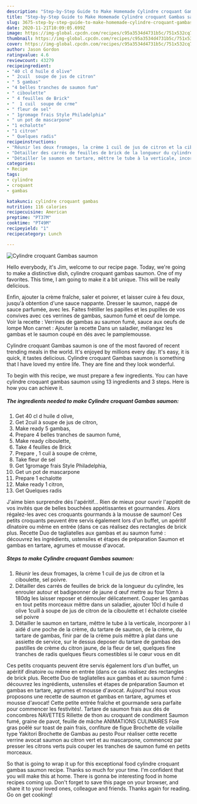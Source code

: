 ```yaml
---
description: "Step-by-Step Guide to Make Homemade Cylindre croquant Gambas saumon"
title: "Step-by-Step Guide to Make Homemade Cylindre croquant Gambas saumon"
slug: 3675-step-by-step-guide-to-make-homemade-cylindre-croquant-gambas-saumon
date: 2020-11-21T10:09:05.699Z
image: https://img-global.cpcdn.com/recipes/c95a3534d4731b5c/751x532cq70/cylindre-croquant-gambas-saumon-photo-principale-de-la-recette.jpg
thumbnail: https://img-global.cpcdn.com/recipes/c95a3534d4731b5c/751x532cq70/cylindre-croquant-gambas-saumon-photo-principale-de-la-recette.jpg
cover: https://img-global.cpcdn.com/recipes/c95a3534d4731b5c/751x532cq70/cylindre-croquant-gambas-saumon-photo-principale-de-la-recette.jpg
author: Jason Gordon
ratingvalue: 4.6
reviewcount: 43279
recipeingredient:
- "40 cl d huile d olive"
- " 2cuil  soupe de jus de citron"
- " 5 gambas"
- "4 belles tranches de saumon fum"
- " ciboulette"
- " 4 feuilles de Brick"
- "  1 cuil  soupe de crme"
- " fleur de sel"
- " 1gromage frais Style Philadelphia"
- " un pot de mascarpone"
- "1 echalotte"
- "1 citron"
- " Quelques radis"
recipeinstructions:
- "Réunir les deux fromages, la crème 1 cuil de jus de citron et la ciboulette, sel poivre."
- "Détailler des carrés de feuilles de brick de la longueur du cylindre, les enrouler autour et badigeonner de jaune d œuf mettre au four 10mn à 180dg les laisser reposer et démouler délicatement. Couper les gambas en tout petits morceaux mêttre dans un saladier, ajouter 10cl d huile d olive 1cuill à soupe de jus de citron de la ciboulette et l échalote ciselée sel poivre"
- "Détailler le saumon en tartare, mêttre le tube à la verticale, incorporer à l aidé d une poche de la crème, du tartare de saumon, de la crème, du tartare de gambas, finir par de la crème puis mêttre à plat dans une assiette de service, sur le dessus deposer du tartare de gambas des pastilles de crème du citron jaune, de la fleur de sel, quelques fine tranches de radis quelques fleurs comestibles si le cœur vous en dit"
categories:
- Recipe
tags:
- cylindre
- croquant
- gambas

katakunci: cylindre croquant gambas 
nutrition: 116 calories
recipecuisine: American
preptime: "PT37M"
cooktime: "PT49M"
recipeyield: "1"
recipecategory: Lunch

---
```



![Cylindre croquant Gambas saumon](https://img-global.cpcdn.com/recipes/c95a3534d4731b5c/751x532cq70/cylindre-croquant-gambas-saumon-photo-principale-de-la-recette.jpg)

Hello everybody, it's Jim, welcome to our recipe page. Today, we're going to make a distinctive dish, cylindre croquant gambas saumon. One of my favorites. This time, I am going to make it a bit unique. This will be really delicious.

Enfin, ajouter la crème fraîche, saler et poivrer, et laisser cuire à feu doux, jusqu&#39;à obtention d&#39;une sauce nappante. Dresser le saumon, nappé de sauce parfumée, avec les. Faites frétiller les papilles et les pupilles de vos convives avec ces verrines de gambas, saumon fumé et oeuf de lompe. Voir la recette : Verrines de gambas au saumon fumé, sauce aux oeufs de lompe Mon carnet : Ajouter la recette Dans un saladier, mélangez les gambas et le saumon coupé en dés avec le pamplemousse.

Cylindre croquant Gambas saumon is one of the most favored of recent trending meals in the world. It's enjoyed by millions every day. It's easy, it is quick, it tastes delicious. Cylindre croquant Gambas saumon is something that I have loved my entire life. They are fine and they look wonderful.


To begin with this recipe, we must prepare a few ingredients. You can have cylindre croquant gambas saumon using 13 ingredients and 3 steps. Here is how you can achieve it.

<!--inarticleads1-->

##### The ingredients needed to make Cylindre croquant Gambas saumon:

1. Get 40 cl d huile d olive,
1. Get  2cuil à soupe de jus de citron,
1. Make ready  5 gambas,
1. Prepare 4 belles tranches de saumon fumé,
1. Make ready  ciboulette,
1. Take  4 feuilles de Brick
1. Prepare  , 1 cuil à soupe de crème,
1. Take  fleur de sel
1. Get  1gromage frais Style Philadelphia,
1. Get  un pot de mascarpone
1. Prepare 1 echalotte
1. Make ready 1 citron,
1. Get  Quelques radis


J&#39;aime bien surprendre dés l&#39;apéritif… Rien de mieux pour ouvrir l&#39;appétit de vos invités que de belles bouchées appétissantes et gourmandes. Alors régalez-les avec ces croquants gourmands à la mousse de saumon! Ces petits croquants peuvent être servis également lors d&#39;un buffet, un apéritif dînatoire ou même en entrée (dans ce cas réalisez des rectangles de brick plus. Recette Duo de tagliatelles aux gambas et au saumon fumé : découvrez les ingrédients, ustensiles et étapes de préparation Saumon et gambas en tartare, agrumes et mousse d&#39;avocat. 

<!--inarticleads2-->

##### Steps to make Cylindre croquant Gambas saumon:

1. Réunir les deux fromages, la crème 1 cuil de jus de citron et la ciboulette, sel poivre.
1. Détailler des carrés de feuilles de brick de la longueur du cylindre, les enrouler autour et badigeonner de jaune d œuf mettre au four 10mn à 180dg les laisser reposer et démouler délicatement. Couper les gambas en tout petits morceaux mêttre dans un saladier, ajouter 10cl d huile d olive 1cuill à soupe de jus de citron de la ciboulette et l échalote ciselée sel poivre
1. Détailler le saumon en tartare, mêttre le tube à la verticale, incorporer à l aidé d une poche de la crème, du tartare de saumon, de la crème, du tartare de gambas, finir par de la crème puis mêttre à plat dans une assiette de service, sur le dessus deposer du tartare de gambas des pastilles de crème du citron jaune, de la fleur de sel, quelques fine tranches de radis quelques fleurs comestibles si le cœur vous en dit


Ces petits croquants peuvent être servis également lors d&#39;un buffet, un apéritif dînatoire ou même en entrée (dans ce cas réalisez des rectangles de brick plus. Recette Duo de tagliatelles aux gambas et au saumon fumé : découvrez les ingrédients, ustensiles et étapes de préparation Saumon et gambas en tartare, agrumes et mousse d&#39;avocat. Aujourd&#39;hui nous vous proposons une recette de saumon et gambas en tartare, agrumes et mousse d&#39;avocat! Cette petite entrée fraîche et gourmande sera parfaite pour commencer les festivités!. Tartare de saumon frais aux dés de concombres NAVETTES Rillette de thon au croquant de condiment Saumon fumé, graine de pavot, feuille de mâche ANIMATIONS CULINAIRES Foie gras poêlé sur toast de pain frais, confiture de figue Brochette de volaille type Yakitori Brochette de Gambas au pesto Pour réaliser cette recette verrine avocat saumon au citron vert et au mascarpone, commencez par presser les citrons verts puis couper les tranches de saumon fumé en petits morceaux. 

So that is going to wrap it up for this exceptional food cylindre croquant gambas saumon recipe. Thanks so much for your time. I'm confident that you will make this at home. There is gonna be interesting food in home recipes coming up. Don't forget to save this page on your browser, and share it to your loved ones, colleague and friends. Thanks again for reading. Go on get cooking!
